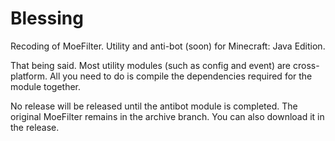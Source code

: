 # Blessing

Recoding of MoeFilter. Utility and anti-bot (soon) for Minecraft: Java Edition.

That being said. Most utility modules (such as config and event) are cross-platform. 
All you need to do is compile the dependencies required for the module together.

No release will be released until the antibot module is completed. 
The original MoeFilter remains in the archive branch.
You can also download it in the release.